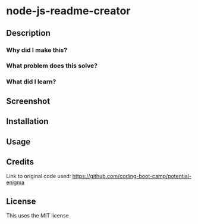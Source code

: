# node-js-readme-creator
## Description
### Why did I make this?
### What problem does this solve?
### What did I learn?
## Screenshot
## Installation
## Usage
## Credits
Link to original code used: https://github.com/coding-boot-camp/potential-enigma
## License
This uses the MIT license